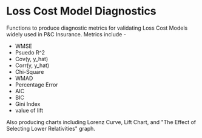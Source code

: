 # Loss Cost Model Diagnostics
Functions to produce diagnostic metrics for validating Loss Cost Models widely used in P&C Insurance. Metrics include -

* WMSE
* Psuedo R^2
* Cov(y, y_hat)
* Corr(y, y_hat)
* Chi-Square
* WMAD
* Percentage Error
* AIC
* BIC
* Gini Index
* value of lift 

Also producing charts including Lorenz Curve, Lift Chart, and "The Effect of Selecting Lower Relativities" graph.
